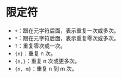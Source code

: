 # 限定符

- `+`：跟在元字符后面，表示重复一次或多次。
- `*`：跟在元字符后面，表示重复零次或多次。
- `?`：重复零次或一次。
- `{n}`：重复 n 次。
- `{n,}`：重复 n 次或更多次。
- `{n, m}`：重复 n 到 m 次。
